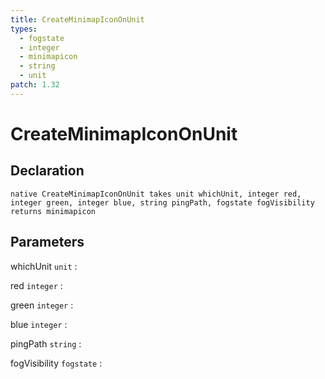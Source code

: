 ```yaml
---
title: CreateMinimapIconOnUnit
types:
  - fogstate
  - integer
  - minimapicon
  - string
  - unit
patch: 1.32
---
```


# CreateMinimapIconOnUnit

## Declaration

```jass
native CreateMinimapIconOnUnit takes unit whichUnit, integer red, integer green, integer blue, string pingPath, fogstate fogVisibility returns minimapicon
```

## Parameters
whichUnit `unit`
: 

red `integer`
: 

green `integer`
: 

blue `integer`
: 

pingPath `string`
: 

fogVisibility `fogstate`
: 
